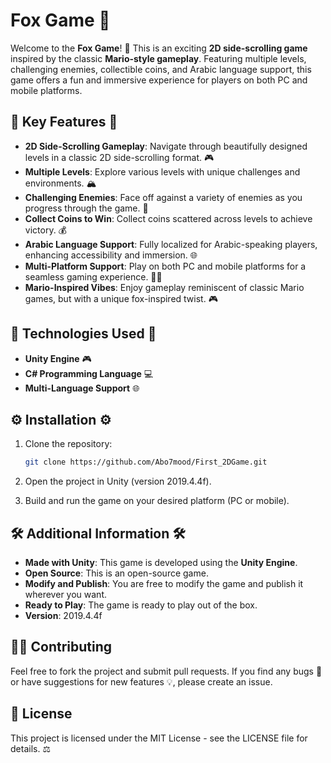 # Fox Game 🦊

Welcome to the **Fox Game**! 🦊 This is an exciting **2D side-scrolling game** inspired by the classic **Mario-style gameplay**. Featuring multiple levels, challenging enemies, collectible coins, and Arabic language support, this game offers a fun and immersive experience for players on both PC and mobile platforms.

## 🌟 Key Features 🌟

- **2D Side-Scrolling Gameplay**: Navigate through beautifully designed levels in a classic 2D side-scrolling format. 🎮
- **Multiple Levels**: Explore various levels with unique challenges and environments. 🏔️
- **Challenging Enemies**: Face off against a variety of enemies as you progress through the game. 👹
- **Collect Coins to Win**: Collect coins scattered across levels to achieve victory. 💰
- **Arabic Language Support**: Fully localized for Arabic-speaking players, enhancing accessibility and immersion. 🌐
- **Multi-Platform Support**: Play on both PC and mobile platforms for a seamless gaming experience. 📱‍🖥️
- **Mario-Inspired Vibes**: Enjoy gameplay reminiscent of classic Mario games, but with a unique fox-inspired twist. 🎮

## 🔧 Technologies Used 🔧

- **Unity Engine** 🎮
- **C# Programming Language** 💻
- **Multi-Language Support** 🌐

## ⚙️ Installation ⚙️

1. Clone the repository:

   ```bash
   git clone https://github.com/Abo7mood/First_2DGame.git
   ```
2. Open the project in Unity (version 2019.4.4f).
3. Build and run the game on your desired platform (PC or mobile).

## 🛠️ Additional Information 🛠️

- **Made with Unity**: This game is developed using the **Unity Engine**.
- **Open Source**: This is an open-source game.
- **Modify and Publish**: You are free to modify the game and publish it wherever you want.
- **Ready to Play**: The game is ready to play out of the box.
- **Version**: 2019.4.4f

## 🧑‍🤝 Contributing

Feel free to fork the project and submit pull requests. If you find any bugs 🐞 or have suggestions for new features 💡, please create an issue.

## 📜 License

This project is licensed under the MIT License - see the LICENSE file for details. ⚖️
